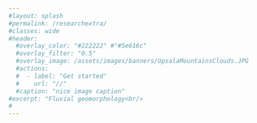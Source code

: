```yaml
---
#layout: splash
#permalink: /researchextra/
#classes: wide
#header:
  #overlay_color: "#222222" #"#5e616c"
  #overlay_filter: "0.5"
  #overlay_image: /assets/images/banners/UpsalaMountainsClouds.JPG
  #actions:
  #  - label: "Get started"
  #    url: "//"
  #caption: "nice image caption"
#excerpt: "Fluvial geomorphology<br/>
#
---
```

